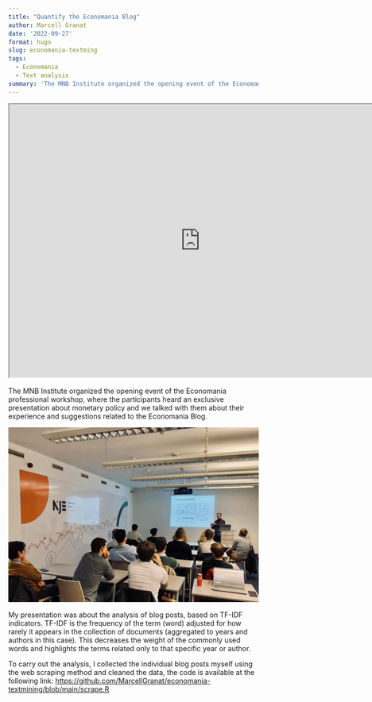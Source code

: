 ```yaml
---
title: "Quantify the Economania Blog"
author: Marcell Granat
date: '2022-09-27'
format: hugo
slug: economania-textming
tags:
  - Economania
  - Text analysis
summary: 'The MNB Institute organized the opening event of the Economania professional workshop, and I also had the opportunity to present the results of text analysis on the blog posts.'
---
```




<iframe src="https://marcellgranat.github.io/economania-textmining" width="768" height="550px" data-external="1">
</iframe>

The MNB Institute organized the opening event of the Economania professional workshop, where the participants heard an exclusive presentation about monetary policy and we talked with them about their experience and suggestions related to the Economania Blog.

<img src="index_files/figure-html/IMG_0406.jpeg" width="930" />

My presentation was about the analysis of blog posts, based on TF-IDF indicators. TF-IDF is the frequency of the term (word) adjusted for how rarely it appears in the collection of documents (aggregated to years and authors in this case). This decreases the weight of the commonly used words and highlights the terms related only to that specific year or author.

To carry out the analysis, I collected the individual blog posts myself using the web scraping method and cleaned the data, the code is available at the following link: <https://github.com/MarcellGranat/economania-textmining/blob/main/scrape.R>
